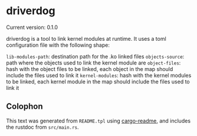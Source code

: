 # driverdog

Current version: 0.1.0

driverdog is a tool to link kernel modules at runtime. It uses a toml configuration file with the following shape:

`lib-modules-path`: destination path for the .ko linked files
`objects-source`: path where the objects used to link the kernel module are
`object-files`: hash with the object files to be linked, each object in the map should include the files used to link it
`kernel-modules`: hash with the kernel modules to be linked, each kernel module in the map should include the files used to link it

## Colophon

This text was generated from `README.tpl` using [cargo-readme](https://crates.io/crates/cargo-readme), and includes the rustdoc from `src/main.rs`.
